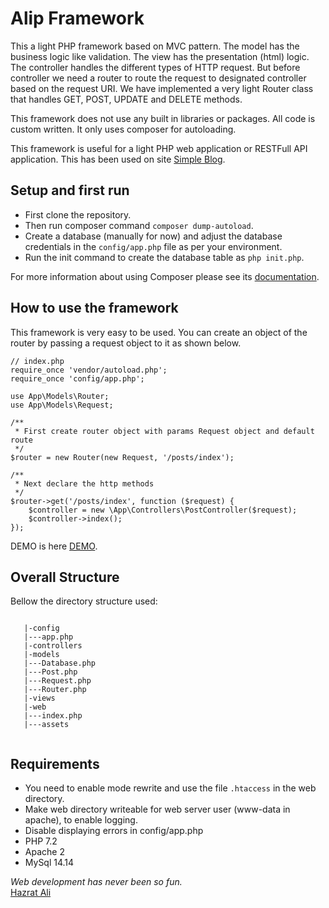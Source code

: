 Alip Framework
=======
This a light PHP framework based on MVC pattern. The model has the business logic like validation. The view has the presentation (html) logic. The controller handles the different types of HTTP request. But before controller we need a router to route the request to designated controller based on the request URI.
We have implemented a very light Router class that handles GET, POST, UPDATE and DELETE methods.

This framework does not use any built in libraries or packages. All code is custom written. It only uses composer for autoloading.

This framework is useful for a light PHP web application or RESTFull API application. This has been used on site [Simple Blog](http://alip.softhem.se).


## Setup and first run

  * First clone the repository.
  * Then run composer command `composer dump-autoload`.
  * Create a database (manually for now) and adjust the database credentials in the `config/app.php` file as per your environment.
  * Run the init command to create the database table as `php init.php`.

For more information about using Composer please see its [documentation](http://getcomposer.org/doc/).

## How to use the framework

This framework is very easy to be used. You can create an object of the router by passing a request object to it as shown below.

```
// index.php
require_once 'vendor/autoload.php';
require_once 'config/app.php';

use App\Models\Router;
use App\Models\Request;

/**
 * First create router object with params Request object and default route
 */
$router = new Router(new Request, '/posts/index');

/**
 * Next declare the http methods
 */
$router->get('/posts/index', function ($request) {
    $controller = new \App\Controllers\PostController($request);
    $controller->index();
});
```

DEMO is here [DEMO](http://alip.softhem.se).

## Overall Structure

Bellow the directory structure used:

```

   |-config
   |---app.php
   |-controllers
   |-models
   |---Database.php
   |---Post.php
   |---Request.php
   |---Router.php
   |-views
   |-web
   |---index.php
   |---assets
   
 ```


## Requirements
   * You need to enable mode rewrite and use the file `.htaccess` in the web directory.
   * Make web directory writeable for web server user (www-data in apache), to enable logging.
   * Disable displaying errors in config/app.php
   * PHP 7.2
   * Apache 2
   * MySql 14.14
   
<i>Web development has never been so fun.</i>  
[Hazrat Ali](http://blog.softhem.se/) 
